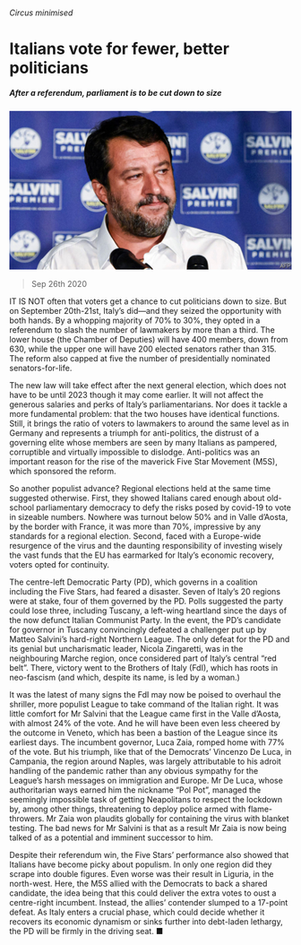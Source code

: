 ###### Circus minimised

# Italians vote for fewer, better politicians 

##### After a referendum, parliament is to be cut down to size 

![image](images/20200926_EUP501.jpg) 

> Sep 26th 2020 

IT IS NOT often that voters get a chance to cut politicians down to size. But on September 20th-21st, Italy’s did—and they seized the opportunity with both hands. By a whopping majority of 70% to 30%, they opted in a referendum to slash the number of lawmakers by more than a third. The lower house (the Chamber of Deputies) will have 400 members, down from 630, while the upper one will have 200 elected senators rather than 315. The reform also capped at five the number of presidentially nominated senators-for-life.

The new law will take effect after the next general election, which does not have to be until 2023 though it may come earlier. It will not affect the generous salaries and perks of Italy’s parliamentarians. Nor does it tackle a more fundamental problem: that the two houses have identical functions. Still, it brings the ratio of voters to lawmakers to around the same level as in Germany and represents a triumph for anti-politics, the distrust of a governing elite whose members are seen by many Italians as pampered, corruptible and virtually impossible to dislodge. Anti-politics was an important reason for the rise of the maverick Five Star Movement (M5S), which sponsored the reform.


So another populist advance? Regional elections held at the same time suggested otherwise. First, they showed Italians cared enough about old-school parliamentary democracy to defy the risks posed by covid-19 to vote in sizeable numbers. Nowhere was turnout below 50% and in Valle d’Aosta, by the border with France, it was more than 70%, impressive by any standards for a regional election. Second, faced with a Europe-wide resurgence of the virus and the daunting responsibility of investing wisely the vast funds that the EU has earmarked for Italy’s economic recovery, voters opted for continuity.

The centre-left Democratic Party (PD), which governs in a coalition including the Five Stars, had feared a disaster. Seven of Italy’s 20 regions were at stake, four of them governed by the PD. Polls suggested the party could lose three, including Tuscany, a left-wing heartland since the days of the now defunct Italian Communist Party. In the event, the PD’s candidate for governor in Tuscany convincingly defeated a challenger put up by Matteo Salvini’s hard-right Northern League. The only defeat for the PD and its genial but uncharismatic leader, Nicola Zingaretti, was in the neighbouring Marche region, once considered part of Italy’s central “red belt”. There, victory went to the Brothers of Italy (FdI), which has roots in neo-fascism (and which, despite its name, is led by a woman.)

It was the latest of many signs the FdI may now be poised to overhaul the shriller, more populist League to take command of the Italian right. It was little comfort for Mr Salvini that the League came first in the Valle d’Aosta, with almost 24% of the vote. And he will have been even less cheered by the outcome in Veneto, which has been a bastion of the League since its earliest days. The incumbent governor, Luca Zaia, romped home with 77% of the vote. But his triumph, like that of the Democrats’ Vincenzo De Luca, in Campania, the region around Naples, was largely attributable to his adroit handling of the pandemic rather than any obvious sympathy for the League’s harsh messages on immigration and Europe. Mr De Luca, whose authoritarian ways earned him the nickname “Pol Pot”, managed the seemingly impossible task of getting Neapolitans to respect the lockdown by, among other things, threatening to deploy police armed with flame-throwers. Mr Zaia won plaudits globally for containing the virus with blanket testing. The bad news for Mr Salvini is that as a result Mr Zaia is now being talked of as a potential and imminent successor to him.

Despite their referendum win, the Five Stars’ performance also showed that Italians have become picky about populism. In only one region did they scrape into double figures. Even worse was their result in Liguria, in the north-west. Here, the M5S allied with the Democrats to back a shared candidate, the idea being that this could deliver the extra votes to oust a centre-right incumbent. Instead, the allies’ contender slumped to a 17-point defeat. As Italy enters a crucial phase, which could decide whether it recovers its economic dynamism or sinks further into debt-laden lethargy, the PD will be firmly in the driving seat. ■

